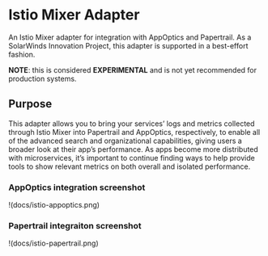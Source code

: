 # Istio Mixer Adapter
An Istio Mixer adapter for integration with AppOptics and Papertrail. As a SolarWinds Innovation Project, this adapter is supported in a best-effort fashion.

**NOTE**: this is considered **EXPERIMENTAL** and is not yet recommended for production systems.

## Purpose
This adapter allows you to bring your services’ logs and metrics collected through Istio Mixer into Papertrail and AppOptics, respectively, to enable all of the advanced search and organizational capabilities, giving users a broader look at their app’s performance. As apps become more distributed with microservices, it’s important to continue finding ways to help provide tools to show relevant metrics on both overall and isolated performance.

### AppOptics integration screenshot
!(docs/istio-appoptics.png)

### Papertrail integraiton screenshot
!(docs/istio-papertrail.png)
